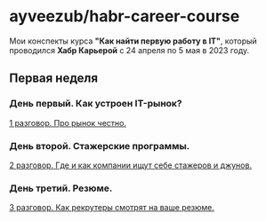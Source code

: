 # ayveezub/habr-career-course

Мои конспекты курса **"Как найти первую работу в IT"**,
который проводился **Хабр Карьерой** с 24 апреля по 5 мая в 2023 году.

## Первая неделя

### День первый. Как устроен IT-рынок?

[1 разговор. Про рынок честно.](/week1/conversation1.md)

### День второй. Стажерские программы.

[2 разговор. Где и как компании ищут себе стажеров и джунов.](/week1/conversation2.md)

### День третий. Резюме.

[3 разговор. Как рекрутеры смотрят на ваше резюме.](/week1/conversation3.md)
